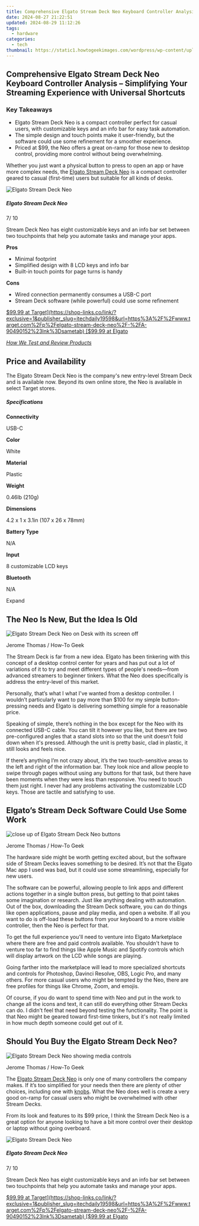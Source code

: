 ```yaml
---
title: Comprehensive Elgato Stream Deck Neo Keyboard Controller Analysis – Simplifying Your Streaming Experience with Universal Shortcuts
date: 2024-08-27 21:22:51
updated: 2024-08-29 11:12:26
tags:
  - hardware
categories:
  - tech
thumbnail: https://static1.howtogeekimages.com/wordpress/wp-content/uploads/wm/2024/06/elgato-stream-deck-neo-computer.jpg
---
```


## Comprehensive Elgato Stream Deck Neo Keyboard Controller Analysis – Simplifying Your Streaming Experience with Universal Shortcuts

### Key Takeaways

* Elgato Stream Deck Neo is a compact controller perfect for casual users, with customizable keys and an info bar for easy task automation.
* The simple design and touch points make it user-friendly, but the software could use some refinement for a smoother experience.
* Priced at $99, the Neo offers a great on-ramp for those new to desktop control, providing more control without being overwhelming.

 Whether you just want a physical button to press to open an app or have more complex needs, the [Elgato Stream Deck Neo](https://www.elgato.com/us/en/p/stream-deck-neo) is a compact controller geared to casual (first-time) users but suitable for all kinds of desks.

![Elgato Stream Deck Neo](https://static1.howtogeekimages.com/wordpress/wp-content/uploads/2024/06/elgato-stream-deck-neo-1-1.jpg) 

#####  Elgato Stream Deck Neo

7/ 10 

Stream Deck Neo has eight customizable keys and an info bar set between two touchpoints that help you automate tasks and manage your apps.

**Pros** 
* Minimal footprint
* Simplified design with 8 LCD keys and info bar
* Built-in touch points for page turns is handy

**Cons** 
* Wired connection permanently consumes a USB-C port
* Stream Deck software (while powerful) could use some refinement

[$99.99 at Target](https://shop-links.co/link/?exclusive=1&publisher_slug=itechdaily19598&url=https%3A%2F%2Fwww.target.com%2Fp%2Felgato-stream-deck-neo%2F-%2FA-90490152%23lnk%3Dsametab) [$99.99 at Elgato](https://www.elgato.com/us/en/p/stream-deck-neo) 

[_How We Test and Review Products_](https://vp-tips.techidaily.com/swiftly-move-data-fast-and-reliable-methods-to-direct-files-onto-your-computer/)

##  Price and Availability

 The Elgato Stream Deck Neo is the company's new entry-level Stream Deck and is available now. Beyond its own online store, the Neo is available in select Target stores.

#####  Specifications

**Connectivity** 

 USB-C 

**Color** 

 White 

**Material** 

 Plastic 

**Weight** 

 0.46lb (210g) 

**Dimensions** 

 4.2 x 1 x 3.1in (107 x 26 x 78mm) 

**Battery Type** 

 N/A 

**Input** 

 8 customizable LCD keys 

**Bluetooth** 

 N/A 

Expand 

##  The Neo Is New, But the Idea Is Old

![Elgato Stream Deck Neo on Desk with its screen off](https://static1.howtogeekimages.com/wordpress/wp-content/uploads/wm/2024/06/elgato-stream-deck-neo-on-desk.jpg) 

Jerome Thomas / How-To Geek

 The Stream Deck is far from a new idea. Elgato has been tinkering with this concept of a desktop control center for years and has put out a lot of variations of it to try and meet different types of people's needs—from advanced streamers to beginner tinkers. What the Neo does specifically is address the entry-level of this market.

 Personally, that’s what I what I've wanted from a desktop controller. I wouldn’t particularly want to pay more than $100 for my simple button-pressing needs and Elgato is delivering something simple for a reasonable price.

 Speaking of simple, there’s nothing in the box except for the Neo with its connected USB-C cable. You can tilt it however you like, but there are two pre-configured angles that a stand slots into so that the unit doesn’t fold down when it's pressed. Although the unit is pretty basic, clad in plastic, it still looks and feels nice.

 If there’s anything I’m not crazy about, it’s the two touch-sensitive areas to the left and right of the information bar. They look nice and allow people to swipe through pages without using any buttons for that task, but there have been moments when they were less than responsive. You need to touch them just right. I never had any problems activating the customizable LCD keys. Those are tactile and satisfying to use.

##  Elgato’s Stream Deck Software Could Use Some Work

![close up of Elgato Stream Deck Neo buttons](https://static1.howtogeekimages.com/wordpress/wp-content/uploads/wm/2024/06/elgato-stream-deck-neo-1.jpg) 

Jerome Thomas / How-To Geek

 The hardware side might be worth getting excited about, but the software side of Stream Decks leaves something to be desired. It’s not that the Elgato Mac app I used was bad, but it could use some streamlining, especially for new users.

 The software can be powerful, allowing people to link apps and different actions together in a single button press, but getting to that point takes some imagination or research. Just like anything dealing with automation. Out of the box, downloading the Stream Deck software, you can do things like open applications, pause and play media, and open a website. If all you want to do is off-load these buttons from your keyboard to a more visible controller, then the Neo is perfect for that.

 To get the full experience you'll need to venture into Elgato Marketplace where there are free and paid controls available. You shouldn't have to venture too far to find things like Apple Music and Spotify controls which will display artwork on the LCD while songs are playing.

 Going farther into the marketplace will lead to more specialized shortcuts and controls for Photoshop, Davinci Resolve, OBS, Logic Pro, and many others. For more casual users who might be tempted by the Neo, there are free profiles for things like Chrome, Zoom, and emojis.

 Of course, if you do want to spend time with Neo and put in the work to change all the icons and text, it can still do everything other Stream Decks can do. I didn't feel that need beyond testing the functionality. The point is that Neo might be geared toward first-time tinkers, but it's not really limited in how much depth someone could get out of it.

##  Should You Buy the Elgato Stream Deck Neo?

![Elgato Stream Deck Neo showing media controls](https://static1.howtogeekimages.com/wordpress/wp-content/uploads/wm/2024/06/elgato-stream-deck-neo.jpg) 

Jerome Thomas / How-To Geek

 The [Elgato Stream Deck Neo](https://www.elgato.com/us/en/p/stream-deck-neo) is only one of many controllers the company makes. If it’s too simplified for your needs then there are plenty of other choices, including one with [knobs](https://screen-activity-recording.techidaily.com/2024-approved-the-screen-recorders-journey-a-deep-dive-into-the-best-tools/). What the Neo does well is create a very good on-ramp for casual users who might be overwhelmed with other Stream Decks.

 From its look and features to its $99 price, I think the Stream Deck Neo is a great option for anyone looking to have a bit more control over their desktop or laptop without going overboard.

![Elgato Stream Deck Neo](https://static1.howtogeekimages.com/wordpress/wp-content/uploads/2024/06/elgato-stream-deck-neo-1-1.jpg) 

#####  Elgato Stream Deck Neo

7/ 10 

Stream Deck Neo has eight customizable keys and an info bar set between two touchpoints that help you automate tasks and manage your apps.

[$99.99 at Target](https://shop-links.co/link/?exclusive=1&publisher_slug=itechdaily19598&url=https%3A%2F%2Fwww.target.com%2Fp%2Felgato-stream-deck-neo%2F-%2FA-90490152%23lnk%3Dsametab) [$99.99 at Elgato](https://www.elgato.com/us/en/p/stream-deck-neo)

<ins class="adsbygoogle"
     style="display:block"
     data-ad-format="autorelaxed"
     data-ad-client="ca-pub-7571918770474297"
     data-ad-slot="1223367746"></ins>



<ins class="adsbygoogle"
     style="display:block"
     data-ad-client="ca-pub-7571918770474297"
     data-ad-slot="8358498916"
     data-ad-format="auto"
     data-full-width-responsive="true"></ins>
